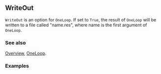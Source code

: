 ## WriteOut

`WriteOut` is an option for `OneLoop`. If set to `True`, the result of `OneLoop` will be written to a file called "name.res", where name is the first argument of `OneLoop`.

### See also

[Overview](Extra/FeynCalc.md), [OneLoop](OneLoop.md).

### Examples
